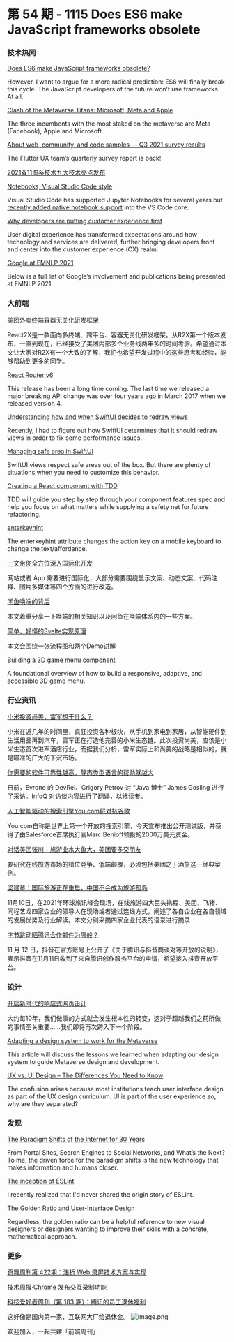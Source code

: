# 第 54 期 - 1115 Does ES6 make JavaScript frameworks obsolete
### 技术热闻
[Does ES6 make JavaScript frameworks obsolete?](https://stackoverflow.blog/2021/11/10/does-es6-make-javascript-frameworks-obsolete/)

However, I want to argue for a more radical prediction: ES6 will finally break this cycle. The JavaScript developers of the future won’t use frameworks. At all.

[Clash of the Metaverse Titans: Microsoft, Meta and Apple](https://medium.com/building-the-metaverse/clash-of-the-metaverse-titans-microsoft-meta-and-apple-ce505b010376)

The three incumbents with the most staked on the metaverse are Meta (Facebook), Apple and Microsoft.

[About web, community, and code samples — Q3 2021 survey results](https://medium.com/flutter/about-web-community-and-code-samples-q3-2021-survey-results-b67f5b997dca)

The Flutter UX team’s quarterly survey report is back!

[2021双11淘系技术九大技术亮点发布](https://mp.weixin.qq.com/s/zij3W4LmRQ4ta3F5UnXkqg)


[Notebooks, Visual Studio Code style](https://code.visualstudio.com/blogs/2021/11/08/custom-notebooks)

Visual Studio Code has supported Jupyter Notebooks for several years but [recently added native notebook support](https://code.visualstudio.com/blogs/2021/08/05/notebooks) into the VS Code core.

[Why developers are putting customer experience first](https://www.elastic.co/cn/blog/why-developers-are-putting-customer-experience-first)

User digital experience has transformed expectations around how technology and services are delivered, further bringing developers front and center into the customer experience (CX) realm.

[Google at EMNLP 2021](https://ai.googleblog.com/2021/11/google-at-emnlp-2021.html)

Below is a full list of Google’s involvement and publications being presented at EMNLP 2021.

### 大前端
[美团外卖终端容器无关化研发框架](https://tech.meituan.com/2021/11/11/meituan-waimai-containerless-framework.html)

React2X是一款面向多终端、跨平台、容器无关化研发框架。从R2X第一个版本发布，一直到现在，已经接受了美团内部多个业务线两年多的时间考验。希望通过本文让大家对R2X有一个大致的了解，我们也希望开发过程中的这些思考和经验，能够帮助到更多的同学。

[React Router v6](https://remix.run/blog/react-router-v6)

This release has been a long time coming. The last time we released a major breaking API change was over four years ago in March 2017 when we released version 4.

[Understanding how and when SwiftUI decides to redraw views](https://www.donnywals.com/understanding-how-and-when-swiftui-decides-to-redraw-views/)

Recently, I had to figure out how SwiftUI determines that it should redraw views in order to fix some performance issues.

[Managing safe area in SwiftUI](https://swiftwithmajid.com/2021/11/03/managing-safe-area-in-swiftui/)

SwiftUI views respect safe areas out of the box. But there are plenty of situations when you need to customize this behavior.

[Creating a React component with TDD](https://dev.to/mbarzeev/creating-a-react-component-with-tdd-2jn8)

TDD will guide you step by step through your component features spec and help you focus on what matters while supplying a safety net for future refactoring.

[enterkeyhint](https://css-tricks.com/enterkeyhint/)

The enterkeyhint attribute changes the action key on a mobile keyboard to change the text/affordance.

[一文带你全方位深入国际化开发](https://mp.weixin.qq.com/s/3ljIuXROwEhZWf76Oyg8bw)

网站或者 App 需要进行国际化，大部分需要围绕显示文案、动态文案、代码注释、图片多媒体等四个方面的进行改造。

[闲鱼唤端的背后](https://mp.weixin.qq.com/s/MQ2XlroLF6vhM7qP1H-tBQ)

本文着重分享一下唤端的相关知识以及闲鱼在唤端体系内的一些方案。

[简单、好懂的Svelte实现原理](https://mp.weixin.qq.com/s/6nS6jI-1Q0BOkxEQ1HmD_A)

本文会围绕一张流程图和两个Demo讲解

[Building a 3D game menu component](https://web.dev/building-a-3d-game-menu-component/)

A foundational overview of how to build a responsive, adaptive, and accessible 3D game menu.

### 行业资讯
[小米投资尚美，雷军想干什么？](https://mp.weixin.qq.com/s/Lk5nMjpWSoXOnAxMFVwGyA)

小米在近几年的时间里，疯狂投资各种板块，从手机到家电到家居，从智能硬件到生活用品再到汽车，雷军正在打造他完善的小米生态链。此次投资尚美，应该是小米生态首次进军酒店行业，而据我们分析，雷军实际上和尚美的战略是相似的，就是瞄准的广大的下沉市场。

[你需要的软件可靠性越高，静态类型语言的帮助就越大](https://mp.weixin.qq.com/s/WxoT7psyV1lAclN3N32-ZQ)

日前，Evrone 的 DevRel、Grigory Petrov 对 “Java 博士” James Gosling 进行了采访。InfoQ 对访谈内容进行了翻译，以飨读者。

[人工智能驱动的搜索引擎You.com将对抗谷歌](https://www.toutiao.com/i7028624323694821918/)

You.com自称是世界上第一个开放的搜索引擎，今天宣布推出公开测试版，并获得了由Salesforce首席执行官Marc Benioff领投的2000万美元资金。

[对话美团张川：旅游业水大鱼大，美团要多交朋友](https://mp.weixin.qq.com/s/OYmMY0gQZwqxEGhIfxfDIw)

要研究在线旅游市场的错位竞争、低端颠覆，必须包括美团之于酒旅这一经典案例。

[梁建章：国际旅游正在重启，中国不会成为旅游孤岛](https://mp.weixin.qq.com/s/kgt033Q8PoDdst-0hy0xeQ)

11月10日，在2021年环球旅讯峰会现场，在线旅游四大巨头携程、美团、飞猪、同程艺龙四家企业的领导人在现场或者通过连线方式，阐述了各自企业在各自领域的发展优势及行业解读。本文分别采摘四家企业代表的语录进行摘录

[字节跳动晒腾讯合作邮件为哪般？](https://mp.weixin.qq.com/s/YRaCP_snJqbwSX3IusIblA)

11 月 12 日，抖音在官方账号上公开了《关于腾讯与抖音商谈对等开放的说明》，表示抖音在11月11日收到了来自腾讯创作服务平台的申请，希望接入抖音开放平台。

### 设计
[开启新时代的响应式网页设计](https://mp.weixin.qq.com/s/DELQf9aVd9EOaOq49Q_7uQ)

大约每10年，我们做事的方式就会发生根本性的转变，这对于超越我们之前所做的事情至关重要……我们即将再次跨入下一个阶段。

[Adapting a design system to work for the Metaverse](https://stackoverflow.blog/2021/11/08/adapting-a-design-system-to-work-for-the-metaverse/)

This article will discuss the lessons we learned when adapting our design system to guide Metaverse design and development.

[UX vs. UI Design – The Differences You Need to Know](https://www.uxpin.com/studio/blog/ux-vs-ui-differences/)

The confusion arises because most institutions teach user interface design as part of the UX design curriculum. UI is part of the user experience so, why are they separated?

### 发现
[The Paradigm Shifts of the Internet for 30 Years](https://medium.com/swlh/paradigm-shifts-of-the-internet-from-portal-sites-search-engines-to-social-networks-whats-next-54f75abf1620)

From Portal Sites, Search Engines to Social Networks, and What’s the Next? To me, the driven force for the paradigm shifts is the new technology that makes information and humans closer.

[The inception of ESLint](https://eslint.org/blog/2021/11/the-inception-of-eslint)

I recently realized that I'd never shared the origin story of ESLint.

[The Golden Ratio and User-Interface Design](https://www.nngroup.com/articles/golden-ratio-ui-design/)

Regardless, the golden ratio can be a helpful reference to new visual designers or designers wanting to improve their skills with a concrete, mathematical approach.

### 更多
[奇舞周刊第 422期：浅析 Web 录屏技术方案与实现](https://mp.weixin.qq.com/s/ITLgXWWjQ1a_DsYpsQBggQ)


[技术周报·Chrome 发布交互录制功能](https://mp.weixin.qq.com/s/JSNCP79ERn1d4qgI3DCLGA)


[科技爱好者周刊（第 183 期）：腾讯的员工退休福利](http://www.ruanyifeng.com/blog/2021/11/weekly-issue-183.html)

这好像是国内第一家，互联网大厂给退休金。
![image.png](https://cdn.nlark.com/yuque/0/2020/png/85771/1605930034828-7fc81343-651f-4a15-8465-eebe5a23cf61.png#height=31&id=C5Hpa&margin=%5Bobject%20Object%5D&name=image.png&originHeight=90&originWidth=2186&originalType=binary&ratio=1&size=14325&status=done&style=none&width=746)


欢迎加入，一起共建「前端周刊」
